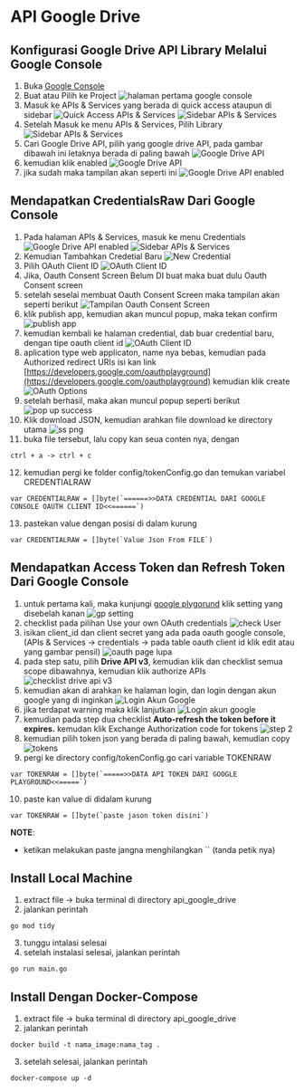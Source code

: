 # API Google Drive

## Konfigurasi Google Drive API Library Melalui Google Console
1. Buka [Google Console](https://console.cloud.google.com/)
2. Buat atau Pilih ke Project 
![halaman pertama google console](docs/google_console.png)
3. Masuk ke APIs & Services yang berada di quick access ataupun di sidebar
![Quick Access APIs & Services](docs/api_menu.png)
![Sidebar APIs & Services](docs/api_menu_sd.png)
4. Setelah Masuk ke menu APIs & Services, Pilih Library
![Sidebar APIs & Services](docs/sidebar.png)
5. Cari Google Drive API, pilih yang google drive API, pada gambar dibawah ini letaknya berada di paling bawah
![Google Drive API](docs/gd_lib.png)
6. kemudian klik enabled
![Google Drive API](docs/enabled.png)
7. jika sudah maka tampilan akan seperti ini 
![Google Drive API enabled](docs/gd_enabled.png)

## Mendapatkan CredentialsRaw Dari Google Console 
1. Pada halaman APIs & Services, masuk ke menu Credentials
![Google Drive API enabled](docs/gd_enabled.png)
![Sidebar APIs & Services](docs/sidebar.png)
2. Kemudian Tambahkan Credetial Baru 
![New Credential](docs/create_creds.png)
3. Pilih OAuth Client ID
![OAuth Client ID](docs/cred_conf.png)
4. Jika, Oauth Consent Screen Belum DI buat maka buat dulu Oauth Consent screen
5. setelah seselai membuat Oauth Consent Screen maka tampilan akan seperti berikut 
![Tampilan Oauth Consent Screen](docs/oauth_cs.png)
6. klik publish app, kemudian akan muncul popup, maka tekan confirm 
![publish app](docs/publish_app.png)
7. kemudian kembali ke halaman credential, dab buar credential baru, dengan tipe oauth client id 
![OAuth Client ID](docs/cred_conf.png)
8. aplication type web applicaton, name nya bebas, kemudian pada Authorized redirect URIs isi kan link [https://developers.google.com/oauthplayground](https://developers.google.com/oauthplayground) kemudian klik create
![OAuth Options](docs/oauth_page.png)
9. setelah berhasil, maka akan muncul popup seperti berikut 
![pop up success](docs/popup_success.png)
10. Klik download JSON, kemudian arahkan file download ke directory utama
![ss png](docs/ss_json.png)
11. buka file tersebut, lalu copy kan seua conten nya, dengan 
```
ctrl + a -> ctrl + c
```
12. kemudian pergi ke folder config/tokenConfig.go dan temukan variabel CREDENTIALRAW
```
var CREDENTIALRAW = []byte(`======>>DATA CREDENTIAL DARI GOOGLE CONSOLE OAUTH CLIENT ID<<======`)
```
13. pastekan value dengan posisi di dalam kurung 
```
var CREDENTIALRAW = []byte(`Value Json From FILE`)
```

## Mendapatkan Access Token dan Refresh Token Dari Google Console 
1. untuk pertama kali, maka kunjungi [google plygorund](https://developers.google.com/oauthplayground) klik setting yang disebelah kanan 
![gp setting](docs/gp_setting.png)
2. checklist pada pilihan Use your own OAuth credentials
![check User](docs/check_use.png)
3. isikan client_id dan client secret yang ada pada oauth google console, (APIs & Services -> credentials -> pada table oauth client id klik edit atau yang gambar pensil)
![oauth page lupa](docs/oauth_page_lupa.png)
4. pada step satu, pilih **Drive API v3**, kemudian klik dan checklist semua scope dibawahnya, kemudian klik authorize APIs
![checklist drive api v3](docs/step1_gp.png)
5. kemudian akan di arahkan ke halaman login, dan login dengan akun google yang di inginkan 
![Login Akun Google](docs/step1_gp_log.png)
6. jika terdapat warning maka klik lanjutkan 
![Login akun google](docs/warning.png)
7. kemudian pada step dua checklist **Auto-refresh the token before it expires.** kemudan klik Exchange Authorization code for tokens 
![step 2](docs/step2.png)
8. kemudian pilih token json yang berada di paling bawah, kemudian copy 
![tokens](docs/token.png)
9. pergi ke directory config/tokenConfig.go cari variable TOKENRAW
```
var TOKENRAW = []byte(`=====>>DATA API TOKEN DARI GOOGLE PLAYGROUND<<=====`)
```
10. paste kan value di didalam kurung 
``` 
var TOKENRAW = []byte(`paste jason token disini`)
```
**NOTE**:
 - ketikan melakukan paste jangna menghilangkan `` (tanda petik nya)


## Install Local Machine
1. extract file -> buka terminal di directory api_google_drive
2. jalankan perintah 
```
go mod tidy
```
3. tunggu intalasi selesai
4. setelah instalasi selesai, jalankan perintah 
```
go run main.go
```

## Install Dengan Docker-Compose
1. extract file -> buka terminal di directory api_google_drive
2. jalankan perintah 
```
docker build -t nama_image:nama_tag .
```
3. setelah selesai, jalankan perintah 
```
docker-compose up -d
```

